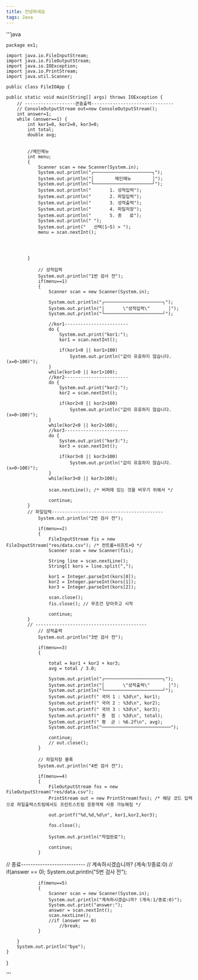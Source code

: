 ```yaml
---
title: 안녕하세요
tags: Java
---
```


'''java

	package ex1;
	
	import java.io.FileInputStream;
	import java.io.FileOutputStream;
	import java.io.IOException;
	import java.io.PrintStream;
	import java.util.Scanner;
	
	public class FileIOApp {

	public static void main(String[] args) throws IOException {
		// -------------------콘솔출력-------------------------------
		// ConsoleOutputStream out=new ConsoleOutputStream();
		int answer=1;
		while (answer==1) {
			int kor1=0, kor2=0, kor3=0;
			int total;
			double avg;
			

			//메인메뉴
			int menu;
			{
				Scanner scan = new Scanner(System.in);
				System.out.println("┌──────────────────────┐");
				System.out.println("│        메인메뉴        │");
				System.out.println("└──────────────────────┘");
				System.out.println("       1. 성적입력");
				System.out.println("       2. 파일입력");
				System.out.println("       3. 성적출력");
				System.out.println("       4. 파일저장");
				System.out.println("       5. 종   료");
				System.out.println(" ");
				System.out.print("   선택(1~5) > ");
				menu = scan.nextInt();


				
				
			}
			
				// 성적입력
				System.out.println("1번 검사 전");
				if(menu==1) 
				{
					Scanner scan = new Scanner(System.in);
	
					System.out.println("┌──────────────────────┐");
					System.out.println("│       \"성적입력\"       │");
					System.out.println("└──────────────────────┘");
	
					//kor1------------------------
					do {
						System.out.print("kor1:");
						kor1 = scan.nextInt();
						
						if(kor1<0 || kor1>100)
							System.out.println("값이 유효하지 않습니다. (x=0~100)");
					}
					while(kor1<0 || kor1>100);
					//kor2------------------------
					do {
						System.out.print("kor2:");
						kor2 = scan.nextInt();
						
						if(kor2<0 || kor2>100)
							System.out.println("값이 유효하지 않습니다. (x=0~100)");
					}
					while(kor2<0 || kor2>100);
					//kor3------------------------
					do {
						System.out.print("kor3:");
						kor3 = scan.nextInt();
						
						if(kor3<0 || kor3>100)
							System.out.println("값이 유효하지 않습니다. (x=0~100)");
					}
					while(kor3<0 || kor3>100);
					
					scan.nextLine(); /* 버퍼에 있는 것을 비우기 위해서 */
					
					continue;
			}
			// 파일입력------------------------------------------
				System.out.println("2번 검사 전");

				if(menu==2) 
				{
					FileInputStream fis = new FileInputStream("res/data.csv"); /* 컨트롤+쉬프트+O */
					Scanner scan = new Scanner(fis);
	
					String line = scan.nextLine();
					String[] kors = line.split(",");
	
					kor1 = Integer.parseInt(kors[0]);
					kor2 = Integer.parseInt(kors[1]);
					kor3 = Integer.parseInt(kors[2]);
	
					scan.close();
					fis.close(); // 무조건 닫아주고 시작
					
					continue;
			}
			// ------------------------------------------
				// 성적출력
				System.out.println("3번 검사 전");

				if(menu==3)
				{
					
					total = kor1 + kor2 + kor3;
					avg = total / 3.0;
	
					System.out.println("┌──────────────────────┐");
					System.out.println("│       \"성적출력\"       │");
					System.out.println("└──────────────────────┘");
					System.out.printf(" 국어 1 : %3d\n", kor1);
					System.out.printf(" 국어 2 : %3d\n", kor2);
					System.out.printf(" 국어 3 : %3d\n", kor3);
					System.out.printf(" 총  점 : %3d\n", total);
					System.out.printf(" 평  균 : %6.2f\n", avg);
					System.out.println("──────────────────────────");
	
					continue;
					// out.close();
				}

				// 파일저장 블록
				System.out.println("4번 검사 전");

				if(menu==4)
				{
					FileOutputStream fos = new FileOutputStream("res/data.csv");
					PrintStream out = new PrintStream(fos); /* 해당 코드 입력으로 파일출력스트림에서도 프린트스트림 응용객체 사용 가능해짐 */
	
					out.printf("%d,%d,%d\n", kor1,kor2,kor3);
	
					fos.close();
	
					System.out.println("작업완료");
					
					continue;
				}
//			종료---------------------------
			// 계속하시겠습니까? (계속:1/종료:0)
				// if(answer == 0);
				System.out.println("5번 검사 전");

				if(menu==5)
				{
					Scanner scan = new Scanner(System.in);
					System.out.println("계속하시겠습니까? (계속:1/종료:0)");
					System.out.print("answer:");
					answer = scan.nextInt();
					scan.nextLine();
					//if (answer == 0) 
						//break;
				}
			
		}
		System.out.println("bye");
	}
}

'''
